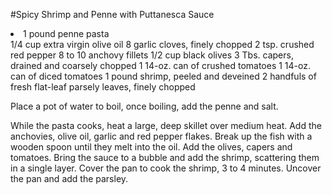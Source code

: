 #Spicy Shrimp and Penne with Puttanesca Sauce


<li>1 pound penne pasta </li>
1/4 cup extra virgin olive oil
8 garlic cloves, finely chopped
2 tsp. crushed red pepper
8 to 10 anchovy fillets
1/2 cup black olives
3 Tbs. capers, drained and coarsely chopped
1 14-oz. can of crushed tomatoes
1 14-oz. can of diced tomatoes
1 pound shrimp, peeled and deveined
2 handfuls of fresh flat-leaf parsely leaves, finely chopped



Place a pot of water to boil, once boiling, add the penne and salt.

While the pasta cooks, heat a large, deep skillet over medium heat.  Add the anchovies, olive oil, garlic and red pepper flakes.  Break up the fish with a wooden spoon until they melt into the oil.  Add the olives, capers and tomatoes.  Bring the sauce to a bubble and add the shrimp, scattering them in a single layer.  Cover the pan to cook the shrimp, 3 to 4 minutes.  Uncover the pan and add the parsley.
